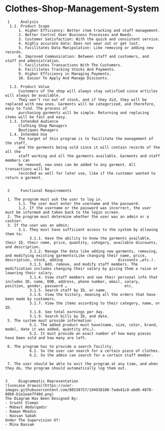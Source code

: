# Clothes-Shop-Management-System

     1     Analysis
      1.1. Product Scope 
          1. Higher Efficiency: Better item tracking and staff management.
          2. Better Control Over Business Processes and Needs.
          3. Customer Satisfaction: With the quick and consistent service.
          4. Highly accurate data: Does not wear out or get lost.
          5. Facilitates Data Manipulation: Like removing or adding new records.
          6. Improved Communication: Between staff and customers, and staff and administration.
          7. Facilitates Transactions With The Customers.
          8. Facilitates Tracking Stocks And Payments.
          9. Higher Efficiency in Managing Payments.
          10. Easier To Apply And Manage Discounts.
     
      1.2. Product Value
          Customers of the shop will always stay satisfied since articles will always be available.
          They won’t run out of stock, and if they did, they will be replaced with new ones. Garments will be categorized, and therefore, easy to find. The process of
          purchasing garments will be simple. Returning and replacing items will be fast and easy.
      1.3. Intended Audience
          Clothing Shop Managers
          Boutiques Managers
      1.4. Intended Use
          The target of this program is to facilitate the management of the staff, 
          and the garments being sold since it will contain records of the all the 
          staff working and all the garments available. Garments and staff members can 
          be removed, new ones can be added to any garment. All transactions will be
          recorded as well for later use, like if the customer wanted to return a garment.


     2     Functional Requirements
     
     1. The program must ask the user to log in.
          1.1. The user must enter the username and the password.
          1.2. If the username or the password was incorrect, the user must be informed and taken back to the login screen.
     2. The program must determine whether the user was an admin or a cashier.
     3. If the user was an admin:
          3.1. They must have sufficient access to the system by allowing them to:
               3.1.1. Have the ability to know the garments available, their ID, their name, price, quantity, category, available discounts, and description. 
               3.1.2. Manage the data like adding new garments, removing, and modifying existing garments(Like changing their name, price, description, stock, adding                         discounts …etc.).
               3.1.3. Add, remove, and modify staff members. The modification includes changing their salary by giving them a raise or lowering their salary.
               3.1.4. View staff members and see their personal info that includes ID, name, DOB, address, phone number, email, salary, position, gender, password …                          etc.
               3.1.5. Search staff by ID, or name.
               3.1.6. View the history, meaning all the orders that have been made by customers.
               3.1.7. View the items according to their category, name, or ID.
               3.1.8. See total earnings per day.
               3.1.9. Search bills by ID, and date.
     5. The system must provide information .
               5.1. The added product must have(name, size, color, brand, model, date it was added, quantity etc…).
               5.2. It must provide an exact number of how many pieces have been sold and how many are left.

     6. The program has to provide a search facility.
               6.1. So the user can search for a certain piece of clothes.
               6.2. So the admin can search for a certain staff member.

     7. The user should be able to exit the program at any time, and when they do, the program should automatically log them out.
     
     
    3     Diagrammatic Representation
    ![usecase drawio](https://user-images.githubusercontent.com/88538757/194938180-7ade41c0-abd6-4870-80b6-b1a1eae7f48d.png)
    The Diagram Has Been Designed By:
    - Srusht Sleman
    - Mabast Abdulqadir
    - Raman Mhedin
    - Hassan Sabah
    Under The Supervision Of:
    - Mina Bassam

    

